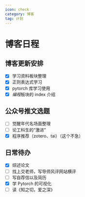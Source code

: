 ```yaml
---
icon: check
category: 博客
tag: 计划
---
```


# 博客日程

## 博客更新安排

- [x] 学习资料板块整理
- [x] 正则表达式学习
- [x] pytorch 库学习使用
- [x] *编程*板块的 index 介绍

## 公众号推文选题

- [ ] 觉醒年代名场面整理
- [ ] 论工科生的“激进”
- [x] 程序推荐（zotero、tai）（这个不急）

## 日常待办

- [x] 综述论文
- [ ] 找上交老师，写导师风评网站横评
- [ ] 写自荐信以及简历
- [x] 学 Pytorch 的可视化
- [ ] 读《知之切，爱之深》